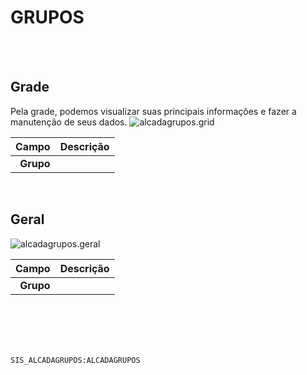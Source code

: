 # GRUPOS
<br>
<br>

## Grade
Pela grade, podemos visualizar suas principais informações e fazer a manutenção de seus dados.
![alcadagrupos.grid](https://raw.githubusercontent.com/netforcews/docs-erp/master/geral/imagens/alcadagrupos.grid.png)

Campo | Descrição
--:|---
**Grupo** | 
<br>

## Geral
![alcadagrupos.geral](https://raw.githubusercontent.com/netforcews/docs-erp/master/geral/imagens/alcadagrupos.geral.png)

Campo | Descrição
--:|---
**Grupo** | 
<br>
<br>
<br>
<br>

```SIS_ALCADAGRUPOS:ALCADAGRUPOS```
